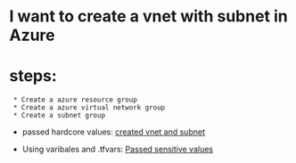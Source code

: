 # I want to create a vnet with subnet in Azure

# steps:

     * Create a azure resource group
     * Create a azure virtual network group
     * Create a subnet group
   * passed hardcore values: [created vnet and subnet](https://github.com/VenkeyBoda/Terraform_Practice/commit/100f8c4f53a71e6c9a60aa934a77b1f8aadf6f6c)    

   * Using varibales and .tfvars: [Passed sensitive values](https://github.com/VenkeyBoda/Terraform_Practice/commit/5f15ec8b939119a705c0b37f26777a1d250d727e)

   